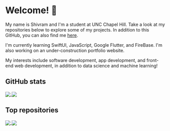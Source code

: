 # Welcome! 👋
My name is Shivram and I'm a student at UNC Chapel Hill. Take a look at my repositories below to explore some of my projects. In addition to this GitHub, you can also find me [here](http://linkedin.com/in/shivram-ramkumar). 

I'm currently learning SwiftUI, JavaScript, Google Flutter, and FireBase. I'm also working on an under-construction portfolio website.

My interests include software development, app development, and front-end web development, in addition to data science and machine learning!

## GitHub stats
<a href="https://github.com/ShivramR/">
  <img align=center src="https://github-readme-stats.vercel.app/api/top-langs/?username=ShivramR&bg_color=40,057c96,003743,002C37&title_color=f7f7de&text_color=e7e7cc&langs_count=3">
</a>

<a href="https://github.com/ShivramR/">
  <img align=center src="https://github-readme-stats.vercel.app/api?username=ShivramR&show_icons=true&bg_color=40,002c37,003743,057c96&title_color=f7f7de&text_color=e7e7cc&line_height=27&icon_color=fcba03">
</a>

## Top repositories
<a href="https://github.com/ShivramR/DERI-2019/">
  <img align=center src="https://github-readme-stats.vercel.app/api/pin/?username=ShivramR&repo=DERI-2019&bg_color=40,6f3e96,291738&title_color=f7f7de&text_color=e7e7cc&icon_color=fcba03">
</a>

<a href="https://github.com/ShivramR/AI-Mentorship/">
  <img align=center src="https://github-readme-stats.vercel.app/api/pin/?username=ShivramR&repo=AI-Mentorship&bg_color=40,291738,6f3e96&title_color=f7f7de&text_color=e7e7cc&icon_color=fcba03">
</a>

<!--
**ShivramR/ShivramR** is a ✨ _special_ ✨ repository because its `README.md` (this file) appears on your GitHub profile.

Here are some ideas to get you started:

- 🔭 I’m currently working on ...
- 🌱 I’m currently learning ...
- 👯 I’m looking to collaborate on ...
- 🤔 I’m looking for help with ...
- 💬 Ask me about ...
- 📫 How to reach me: ...
- 😄 Pronouns: ...
- ⚡ Fun fact: ...
-->
